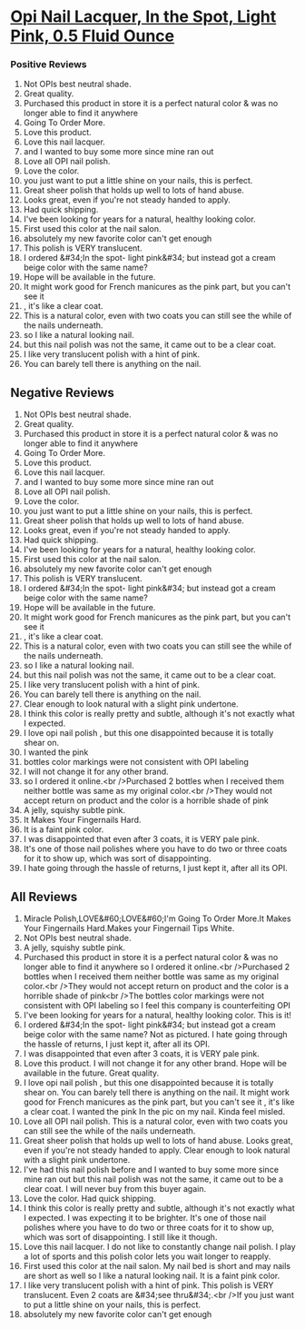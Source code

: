 # [Opi Nail Lacquer, In the Spot, Light Pink, 0.5 Fluid Ounce](https://products.checkmycream.com/products/Opi-Nail-Lacquer-In-the-Spot-Light-Pink-0.5-Fluid-Ounce.html)

### Positive Reviews

<ol>
      <li>Not OPIs best neutral shade.</li>
      <li>Great quality.</li>
      <li>Purchased this product in store it is a perfect natural color &amp; was no longer able to find it anywhere</li>
      <li>Going To Order More.</li>
      <li>Love this product.</li>
      <li>Love this nail lacquer.</li>
      <li>and I wanted to buy some more since mine ran out</li>
      <li>Love all OPI nail polish.  </li>
      <li>Love the color.</li>
      <li>you just want to put a little shine on your nails, this is perfect.</li>
      <li>Great sheer polish that holds up well to lots of hand abuse.  </li>
      <li>Looks great, even if you&#x27;re not steady handed to apply.  </li>
      <li>Had quick shipping.</li>
      <li>I&#x27;ve been looking for years for a natural, healthy looking color.  </li>
      <li>First used this color at the nail salon.</li>
      <li>absolutely  my new favorite color can&#x27;t get enough</li>
      <li>This polish is VERY translucent.</li>
      <li>I ordered &amp;#34;In the spot- light pink&amp;#34; but instead got a cream beige color with the same name?</li>
      <li>Hope will be available in the future.</li>
      <li>It might work good for French manicures as the pink part, but you can&#x27;t see it</li>
      <li>, it&#x27;s like a clear coat.</li>
      <li>This is a natural color, even with two coats you can still see the while of the nails underneath.</li>
      <li>so I like a natural looking nail.</li>
      <li>but this nail polish was not the same, it came out to be a clear coat.</li>
      <li>I like very translucent polish with a hint of pink.  </li>
      <li>You can barely tell there is anything on the nail.</li>
</ol>


<h2>Negative Reviews</h2>
<ol>
<li> Not OPIs best neutral shade.</li>
<li> Great quality.</li>
<li> Purchased this product in store it is a perfect natural color &amp; was no longer able to find it anywhere</li>
<li> Going To Order More.</li>
<li> Love this product.</li>
<li> Love this nail lacquer.</li>
<li> and I wanted to buy some more since mine ran out</li>
<li> Love all OPI nail polish.  </li>
<li> Love the color.</li>
<li> you just want to put a little shine on your nails, this is perfect.</li>
<li> Great sheer polish that holds up well to lots of hand abuse.  </li>
<li> Looks great, even if you&#x27;re not steady handed to apply.  </li>
<li> Had quick shipping.</li>
<li> I&#x27;ve been looking for years for a natural, healthy looking color.  </li>
<li> First used this color at the nail salon.</li>
<li> absolutely  my new favorite color can&#x27;t get enough</li>
<li> This polish is VERY translucent.</li>
<li> I ordered &amp;#34;In the spot- light pink&amp;#34; but instead got a cream beige color with the same name?</li>
<li> Hope will be available in the future.</li>
<li> It might work good for French manicures as the pink part, but you can&#x27;t see it</li>
<li> , it&#x27;s like a clear coat.</li>
<li> This is a natural color, even with two coats you can still see the while of the nails underneath.</li>
<li> so I like a natural looking nail.</li>
<li> but this nail polish was not the same, it came out to be a clear coat.</li>
<li> I like very translucent polish with a hint of pink.  </li>
<li> You can barely tell there is anything on the nail.</li>
<li> Clear enough to look natural with a slight pink undertone.</li>
<li> I think this color is really pretty and subtle, although it&#x27;s not exactly what I expected.</li>
<li> I love opi nail polish , but this one disappointed because it is totally shear on.</li>
<li> I wanted the pink</li>
<li> bottles color markings were not consistent with OPI labeling</li>
<li> I will not change it for any other brand.</li>
<li> so I ordered it online.&lt;br /&gt;Purchased 2 bottles when I received them neither bottle was same as my original color.&lt;br /&gt;They would not accept return on  product and the color is a horrible  shade  of pink</li>
<li> A jelly, squishy subtle pink.</li>
<li> It Makes Your Fingernails Hard.</li>
<li> It is a faint pink color.</li>
<li> I was disappointed that even after 3 coats, it is VERY pale pink.</li>
<li> It&#x27;s one of those nail polishes where you have to do two or three coats for it to show up, which was sort of disappointing.</li>
<li> I hate going through the hassle of returns, I just kept it, after all its OPI.</li>
</ol>

<h2>All Reviews</h2>

<ol>
    <li> Miracle Polish,LOVE&amp;#60;LOVE&amp;#60;I&#x27;m Going To Order More.It Makes Your Fingernails Hard.Makes your Fingernail Tips White.</li>
    <li> Not OPIs best neutral shade.</li>
    <li> A jelly, squishy subtle pink.</li>
    <li> Purchased this product in store it is a perfect natural color &amp; was no longer able to find it anywhere so I ordered it online.&lt;br /&gt;Purchased 2 bottles when I received them neither bottle was same as my original color.&lt;br /&gt;They would not accept return on  product and the color is a horrible  shade  of pink&lt;br /&gt;The bottles color markings were not consistent with OPI labeling so I feel this company is counterfeiting OPI</li>
    <li> I&#x27;ve been looking for years for a natural, healthy looking color.  This is it!</li>
    <li> I ordered &amp;#34;In the spot- light pink&amp;#34; but instead got a cream beige color with the same name? Not as pictured. I hate going through the hassle of returns, I just kept it, after all its OPI.</li>
    <li> I was disappointed that even after 3 coats, it is VERY pale pink.</li>
    <li> Love this product. I will not change it for any other brand. Hope will be available in the future. Great quality.</li>
    <li> I love opi nail polish , but this one disappointed because it is totally shear on. You can barely tell there is anything on the nail. It might work good for French manicures as the pink part, but you can&#x27;t see it , it&#x27;s like a clear coat. I wanted the pink In the pic on my nail. Kinda feel misled.</li>
    <li> Love all OPI nail polish.  This is a natural color, even with two coats you can still see the while of the nails underneath.</li>
    <li> Great sheer polish that holds up well to lots of hand abuse.  Looks great, even if you&#x27;re not steady handed to apply.  Clear enough to look natural with a slight pink undertone.</li>
    <li> I&#x27;ve had this nail polish before and I wanted to buy some more since mine ran out but this nail polish was not the same, it came out to be a clear coat. I will never buy from this buyer again.</li>
    <li> Love the color. Had quick shipping.</li>
    <li> I think this color is really pretty and subtle, although it&#x27;s not exactly what I expected. I was expecting it to be brighter. It&#x27;s one of those nail polishes where you have to do two or three coats for it to show up, which was sort of disappointing. I still like it though.</li>
    <li> Love this nail lacquer. I do not like to constantly change nail polish. I play a lot of sports and this polish color lets you wait longer to reapply.</li>
    <li> First used this color at the nail salon. My nail bed is short and may nails are short as well so I like a natural looking nail. It is a faint pink color.</li>
    <li> I like very translucent polish with a hint of pink.  This polish is VERY translucent. Even 2 coats are &amp;#34;see thru&amp;#34;.&lt;br /&gt;If you just want to put a little shine on your nails, this is perfect.</li>
    <li> absolutely  my new favorite color can&#x27;t get enough</li>
</ol>




